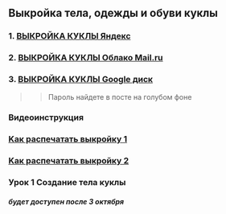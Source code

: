 ## Выкройка тела, одежды и обуви куклы 
 
### 1. [ВЫКРОЙКА КУКЛЫ Яндекс](https://yadi.sk/d/0OMxmv8JxOMUQA)
 
### 2. [ВЫКРОЙКА КУКЛЫ Облако Mail.ru](https://cloud.mail.ru/public/2CHK/4GRXeyvLG)
 
### 3. [ВЫКРОЙКА КУКЛЫ Google диск](https://drive.google.com/file/d/1C8IMdlms3mbIGPbxlmFS5ULkajvtfETZ/view?usp=sharing)
 
>> Пароль найдете в посте на голубом фоне
 
### Видеоинструкция

### [Kак распечатать выкройку 1](https://youtu.be/-pD-CA23ALA)
### [Kак распечатать выкройку 2](https://youtu.be/w7LxMWOIVJg)
 
 

### Урок 1 Создание тела куклы
##### будет доступен после 3 октября

 
